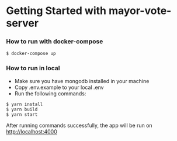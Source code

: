 # Getting Started with mayor-vote-server

### How to run with docker-compose

`$ docker-compose up`

### How to run in local

- Make sure you have mongodb installed in your machine
- Copy .env.example to your local .env
- Run the following commands:
```
$ yarn install
$ yarn build
$ yarn start
```

After running commands successfully, the app will be run on [http://localhost:4000](http:/localhost:4000)
